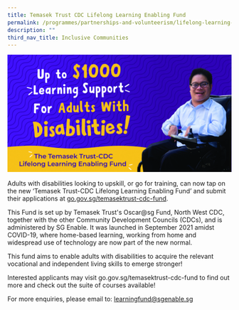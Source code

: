 ```yaml
---
title: Temasek Trust CDC Lifelong Learning Enabling Fund
permalink: /programmes/partnerships-and-volunteerism/lifelong-learning-enabling-fund/
description: ""
third_nav_title: Inclusive Communities
---
```

![](/images/Programmes/Partnership%20&amp;%20Volunteerism/Temasek%20Trust%20CDC%20Lifelong%20Learning.jpg)

Adults with disabilities looking to upskill, or go for training, can now tap on the new ‘Temasek Trust-CDC Lifelong Learning Enabling Fund’ and submit their applications at [go.gov.sg/temasektrust-cdc-fund](go.gov.sg/temasektrust-cdc-fund).  
 
This Fund is set up by Temasek Trust's&nbsp;Oscar@sg Fund, North West CDC, together with the other Community Development Councils (CDCs), and is administered by SG Enable. It was launched in September 2021 amidst COVID-19, where home-based learning, working from home and widespread use of technology are now part of the new normal.  
  
This fund aims to enable adults with disabilities to acquire the relevant vocational and independent living skills to emerge stronger!  
  
Interested applicants may visit go.gov.sg/temasektrust-cdc-fund to find out more and check out the suite of courses available!  
  
For more enquiries, please email to: learningfund@sgenable.sg